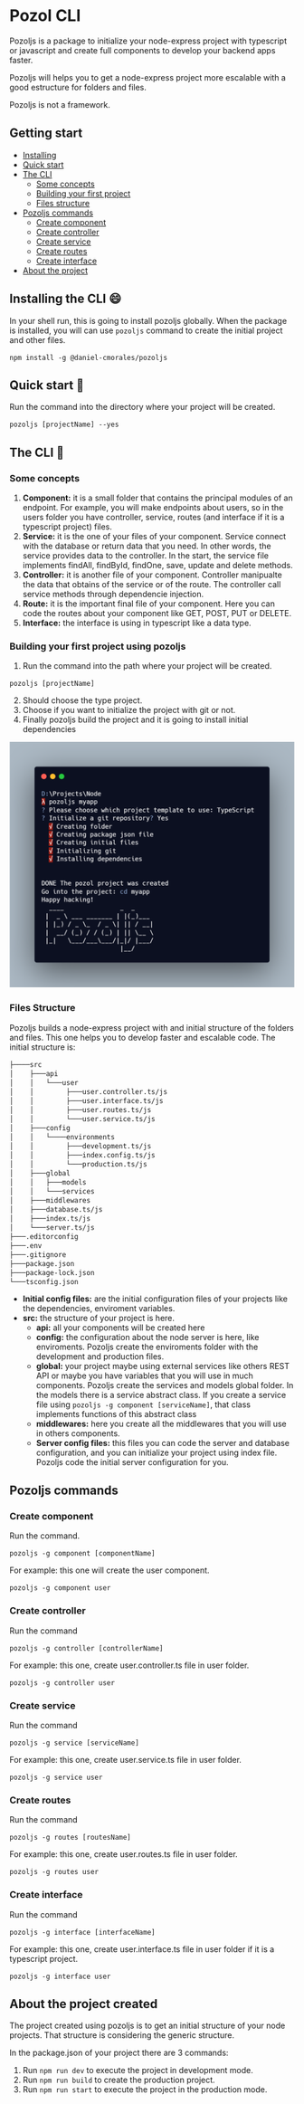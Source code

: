 # Pozol CLI

Pozoljs is a package to initialize your node-express project with typescript or javascript and create full components to develop your backend apps faster.

Pozoljs will helps you to get a node-express project more escalable with a good estructure for folders and files.

Pozoljs is not a framework.

## Getting start

- [Installing](#installing)
- [Quick start](#quick-start)
- [The CLI](#the-cli)
  - [Some concepts](#some-concepts)
  - [Building your first project](#build-project)
  - [Files structure](#files-structure)
- [Pozoljs commands](#commands)
  - [Create component](#create-component)
  - [Create controller](#create-controller)
  - [Create service](#create-service)
  - [Create routes](#create-routes)
  - [Create interface](#create-interface)
- [About the project](#about-project)

## Installing the CLI :smile: <a name="installing"></a>
In your shell run, this is going to install pozoljs globally. When the package is installed, you will can use `pozoljs` command to create the initial project and other files.
```shell
npm install -g @daniel-cmorales/pozoljs
```

## Quick start :rocket: <a name="quick-start"></a>
Run the command into the directory where your project will be created.
```shell
pozoljs [projectName] --yes
```

## The CLI :book: <a name="the-cli"></a>

### Some concepts <a name="some-concepts"></a>

1. **Component:** it is a small folder that contains the principal modules of an endpoint. For example, you will make endpoints about users, so in the users folder you have controller, service, routes (and interface if it is a typescript project) files.
2. **Service:** it is the one of your files of your component. Service connect with the database or return data that you need. In other words, the service provides data to the controller. In the start, the service file implements findAll, findById, findOne, save, update and delete methods.
3. **Controller:** it is another file of your component. Controller manipualte the data that obtains of the service or of the route. The controller call service methods through dependencie injection.
4. **Route:** it is the important final file of your component. Here you can code the routes about your component like GET, POST, PUT or DELETE.
5. **Interface:** the interface is using in typescript like a data type.

### Building your first project using pozoljs <a name="build-project"></a>
1. Run the command into the path where your project will be created.
```shell
pozoljs [projectName]
```
2. Should choose the type project.
3. Choose if you want to initialize the project with git or not.
4. Finally pozoljs build the project and it is going to install initial dependencies

![Installing](assets/create-project.png)

### Files Structure <a name="files-structure"></a>

Pozoljs builds a node-express project with and initial structure of the folders and files. This one helps you to develop faster and escalable code. The initial structure is:
```shell
├────src
│    ├───api
│    │   └───user
│    │        ├───user.controller.ts/js
│    │        ├───user.interface.ts/js
│    │        ├───user.routes.ts/js
│    │        └───user.service.ts/js
│    ├───config
│    │   └────environments
│    │        ├───development.ts/js
│    │        ├───index.config.ts/js
│    │        └───production.ts/js
│    ├───global
│    │   ├───models
│    │   └───services
│    ├───middlewares
│    ├───database.ts/js
│    ├───index.ts/js
│    └───server.ts/js
├───.editorconfig
├───.env
├───.gitignore
├───package.json
├───package-lock.json
└───tsconfig.json
```

- **Initial config files:** are the initial configuration files of your projects like the dependencies, enviroment variables.
- **src:** the structure of your project is here.
  - **api:** all your components will be created here
  - **config:** the configuration about the node server is here, like enviroments. Pozoljs create the enviroments folder with the development and production files.
  - **global:** your project maybe using external services like others REST API or maybe you have variables that you will use in much components. Pozoljs create the services and models global folder. In the models there is a service abstract class. If you create a service file using `pozoljs -g component [serviceName]`, that class implements functions of this abstract class
  - **middlewares:** here you create all the middlewares that you will use in others components.
  - **Server config files:** this files you can code the server and database configuration, and you can initialize your project using index file. Pozoljs code the initial server configuration for you.

## Pozoljs commands <a name="commands"></a>

### Create component <a name="create-component"></a>
Run the command.
```shell
pozoljs -g component [componentName]
```
For example: this one will create the user component.
```shell
pozoljs -g component user
```

### Create controller <a name="create-controller"></a>
Run the command
```shell
pozoljs -g controller [controllerName]
```
For example: this one, create user.controller.ts file in user folder.
```shell
pozoljs -g controller user
```

### Create service <a name="create-service"></a>
Run the command
```shell
pozoljs -g service [serviceName]
```
For example: this one, create user.service.ts file in user folder.
```shell
pozoljs -g service user
```

### Create routes <a name="create-routes"></a>
Run the command
```shell
pozoljs -g routes [routesName]
```
For example: this one, create user.routes.ts file in user folder.
```shell
pozoljs -g routes user
```

### Create interface <a name="create-interface"></a>
Run the command
```shell
pozoljs -g interface [interfaceName]
```
For example: this one, create user.interface.ts file in user folder if it is a typescript project.
```shell
pozoljs -g interface user
```

## About the project created <a name="about-project"></a>

The project created using pozoljs is to get an initial structure of your node projects. That structure is considering the generic structure.

In the package.json of your project there are 3 commands:

1. Run `npm run dev` to execute the project in development mode.
2. Run `npm run build` to create the production project.
3. Run `npm run start` to execute the project in the production mode.